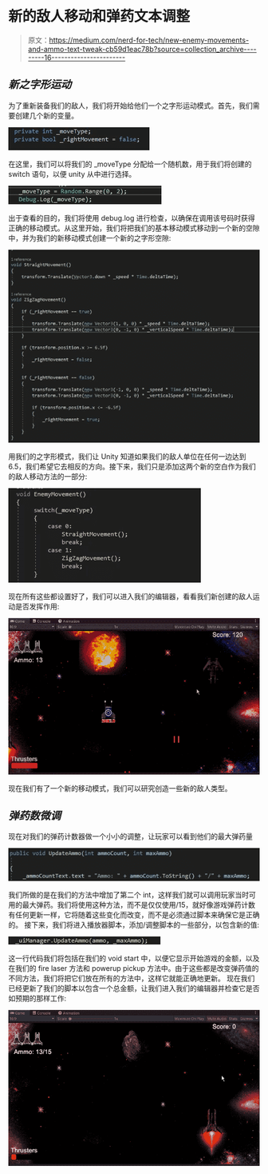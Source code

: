 # 新的敌人移动和弹药文本调整

> 原文：<https://medium.com/nerd-for-tech/new-enemy-movements-and-ammo-text-tweak-cb59d1eac78b?source=collection_archive---------16----------------------->

## ***新之字形运动***

为了重新装备我们的敌人，我们将开始给他们一个之字形运动模式。首先，我们需要创建几个新的变量。

![](img/577cdf79cd5c5f6372951fec1f768d33.png)

在这里，我们可以将我们的 _moveType 分配给一个随机数，用于我们将创建的 switch 语句，以便 unity 从中进行选择。

![](img/ac6f36abf46972ddcc1864c655525072.png)

出于查看的目的，我们将使用 debug.log 进行检查，以确保在调用该号码时获得正确的移动模式。从这里开始，我们将把我们的基本移动模式移动到一个新的空隙中，并为我们的新移动模式创建一个新的之字形空隙:

![](img/58e0e4769b7ad1a96f856e44c3f304b5.png)

用我们的之字形模式，我们让 Unity 知道如果我们的敌人单位在任何一边达到 6.5，我们希望它去相反的方向。接下来，我们只是添加这两个新的空白作为我们的敌人移动方法的一部分:

![](img/15e1b3d2e29a7be5da8d94de00dc169a.png)

现在所有这些都设置好了，我们可以进入我们的编辑器，看看我们新创建的敌人运动是否发挥作用:

![](img/2abddaf2353a023399fbfb1b5e8836e3.png)

现在我们有了一个新的移动模式，我们可以研究创造一些新的敌人类型。

## ***弹药数微调***

现在对我们的弹药计数器做一个小小的调整，让玩家可以看到他们的最大弹药量

![](img/06b05f887c9ed12de1d6e964115d65f0.png)

我们所做的是在我们的方法中增加了第二个 int，这样我们就可以调用玩家当时可用的最大弹药。我们将使用这种方法，而不是仅仅使用/15，就好像游戏弹药计数有任何更新一样，它将随着这些变化而改变，而不是必须通过脚本来确保它是正确的。
接下来，我们将进入播放器脚本，添加/调整脚本的一些部分，以包含新的值:

![](img/8435690b384602e0bd99d436a34bb86d.png)

这一行代码我们将包括在我们的 void start 中，以便它显示开始游戏的金额，以及在我们的 fire laser 方法和 powerup pickup 方法中。由于这些都是改变弹药值的不同方法，我们将把它们放在所有的方法中，这样它就能正确地更新。
现在我们已经更新了我们的脚本以包含一个总金额，让我们进入我们的编辑器并检查它是否如预期的那样工作:

![](img/747b5ab72405389eee1a22fc4a7a2244.png)